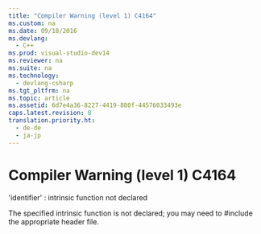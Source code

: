 ```yaml
---
title: "Compiler Warning (level 1) C4164"
ms.custom: na
ms.date: 09/18/2016
ms.devlang: 
  - C++
ms.prod: visual-studio-dev14
ms.reviewer: na
ms.suite: na
ms.technology: 
  - devlang-csharp
ms.tgt_pltfrm: na
ms.topic: article
ms.assetid: 6d7e4a36-8227-4419-880f-44576033493e
caps.latest.revision: 8
translation.priority.ht: 
  - de-de
  - ja-jp
---
```

# Compiler Warning (level 1) C4164
'identifier' : intrinsic function not declared  
  
 The specified intrinsic function is not declared; you may need to #include the appropriate header file.